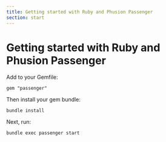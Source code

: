 ```yaml
---
title: Getting started with Ruby and Phusion Passenger
section: start
---
```

# Getting started with Ruby and Phusion Passenger

Add to your Gemfile:

    gem "passenger"

Then install your gem bundle:

    bundle install

Next, run:

    bundle exec passenger start
